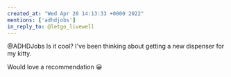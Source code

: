 ```yaml
---
created_at: "Wed Apr 20 14:13:33 +0000 2022"
mentions: ['adhdjobs']
in_reply_to: @letgo_livewell
---
```


@ADHDJobs Is it cool? I've been thinking about getting a new dispenser for my kitty.

Would love a recommendation 😀